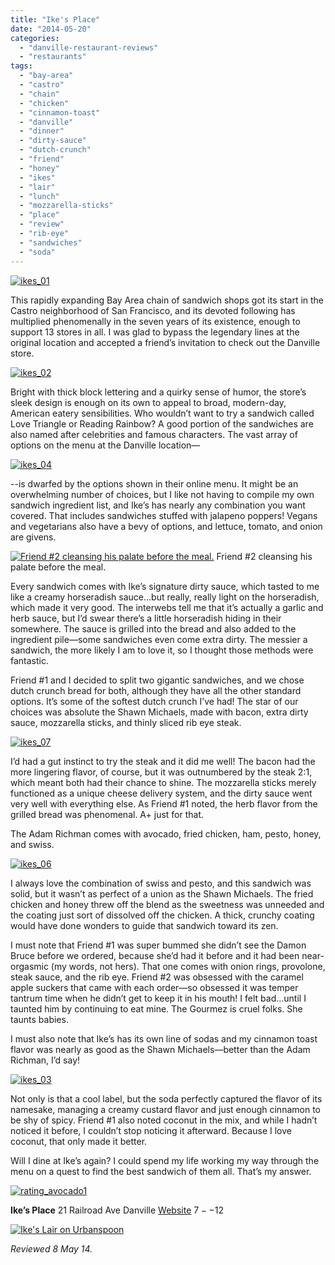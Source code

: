```yaml
---
title: "Ike's Place"
date: "2014-05-20"
categories:
  - "danville-restaurant-reviews"
  - "restaurants"
tags:
  - "bay-area"
  - "castro"
  - "chain"
  - "chicken"
  - "cinnamon-toast"
  - "danville"
  - "dinner"
  - "dirty-sauce"
  - "dutch-crunch"
  - "friend"
  - "honey"
  - "ikes"
  - "lair"
  - "lunch"
  - "mozzarella-sticks"
  - "place"
  - "review"
  - "rib-eye"
  - "sandwiches"
  - "soda"
---
```


[![ikes_01](http://s3.amazonaws.com/thegourmez-wpmedia/2014/05/ikes_01-500x430.jpg)](http://www.thegourmez.com/2014/05/ikes-place/ikes_01/)

This rapidly expanding Bay Area chain of sandwich shops got its start in the Castro neighborhood of San Francisco, and its devoted following has multiplied phenomenally in the seven years of its existence, enough to  support 13 stores in all. I was glad to bypass the legendary lines at the original location and accepted a friend’s invitation to check out the Danville store.

[![ikes_02](http://s3.amazonaws.com/thegourmez-wpmedia/2014/05/ikes_02-500x332.jpg)](http://www.thegourmez.com/2014/05/ikes-place/ikes_02/)

Bright with thick block lettering and a quirky sense of humor, the store’s sleek design is enough on its own to appeal to broad, modern-day, American eatery sensibilities. Who wouldn’t want to try a sandwich called Love Triangle or Reading Rainbow? A good portion of the sandwiches are also named after celebrities and famous characters. The vast array of options on the menu at the Danville location—

[![ikes_04](http://s3.amazonaws.com/thegourmez-wpmedia/2014/05/ikes_04-500x332.jpg)](http://www.thegourmez.com/2014/05/ikes-place/ikes_04/)

\--is dwarfed by the options shown in their online menu. It might be an overwhelming number of choices, but I like not having to compile my own sandwich ingredient list, and Ike’s has nearly any combination you want covered. That includes sandwiches stuffed with jalapeno poppers! Vegans and vegetarians also have a bevy of options, and lettuce, tomato, and onion are givens.




<div class="caption">

[![Friend #2 cleansing his palate before the meal.](http://s3.amazonaws.com/thegourmez-wpmedia/2014/05/ikes_05-332x500.jpg)](http://www.thegourmez.com/2014/05/ikes-place/ikes_05/) Friend #2 cleansing his palate before the meal.</div>


Every sandwich comes with Ike’s signature dirty sauce, which tasted to me like a creamy horseradish sauce…but really, really light on the horseradish, which made it very good. The interwebs tell me that it’s actually a garlic and herb sauce, but I’d swear there’s a little horseradish hiding in their somewhere. The sauce is grilled into the bread and also added to the ingredient pile—some sandwiches even come extra dirty. The messier a sandwich, the more likely I am to love it, so I thought those methods were fantastic.

Friend #1 and I decided to split two gigantic sandwiches, and we chose dutch crunch bread for both, although they have all the other standard options. It’s some of the softest dutch crunch I’ve had! The star of our choices was absolute the Shawn Michaels, made with bacon, extra dirty sauce, mozzarella sticks, and thinly sliced rib eye steak.

[![ikes_07](http://s3.amazonaws.com/thegourmez-wpmedia/2014/05/ikes_07-500x332.jpg)](http://www.thegourmez.com/2014/05/ikes-place/ikes_07/)

I’d had a gut instinct to try the steak and it did me well! The bacon had the more lingering flavor, of course, but it was outnumbered by the steak 2:1, which meant both had their chance to shine. The mozzarella sticks merely functioned as a unique cheese delivery system, and the dirty sauce went very well with everything else. As Friend #1 noted, the herb flavor from the grilled bread was phenomenal. A+ just for that.

The Adam Richman comes with avocado, fried chicken, ham, pesto, honey, and swiss.

[![ikes_06](http://s3.amazonaws.com/thegourmez-wpmedia/2014/05/ikes_06-500x284.jpg)](http://www.thegourmez.com/2014/05/ikes-place/ikes_06/)

I always love the combination of swiss and pesto, and this sandwich was solid, but it wasn’t as perfect of a union as the Shawn Michaels. The fried chicken and honey threw off the blend as the sweetness was unneeded and the coating just sort of dissolved off the chicken. A thick, crunchy coating would have done wonders to guide that sandwich toward its zen.

I must note that Friend #1 was super bummed she didn’t see the Damon Bruce before we ordered, because she’d had it before and it had been near-orgasmic (my words, not hers). That one comes with onion rings, provolone, steak sauce, and the rib eye. Friend #2 was obsessed with the caramel apple suckers that came with each order—so obsessed it was temper tantrum time when he didn’t get to keep it in his mouth! I felt bad…until I taunted him by continuing to eat mine. The Gourmez is cruel folks. She taunts babies.

I must also note that Ike’s has its own line of sodas and my cinnamon toast flavor was nearly as good as the Shawn Michaels—better than the Adam Richman, I’d say!

[![ikes_03](http://s3.amazonaws.com/thegourmez-wpmedia/2014/05/ikes_03-332x500.jpg)](http://www.thegourmez.com/2014/05/ikes-place/ikes_03/)

Not only is that a cool label, but the soda perfectly captured the flavor of its namesake, managing a creamy custard flavor and just enough cinnamon to be shy of spicy. Friend #1 also noted coconut in the mix, and while I hadn’t noticed it before, I couldn’t stop noticing it afterward. Because I love coconut, that only made it better.

Will I dine at Ike’s again? I could spend my life working my way through the menu on a quest to find the best sandwich of them all. That’s my answer.

[![rating_avocado1](http://s3.amazonaws.com/thegourmez-wpmedia/2009/02/rating_avocado1.gif)](http://www.thegourmez.com/2009/02/restaurant-review-nanas-durham/rating_avocado1/)

**Ike’s Place** 21 Railroad Ave Danville [Website](http://ilikeikesplace.com/) $7--$12

[![Ike's Lair on Urbanspoon](http://www.urbanspoon.com/b/link/1771619/minilink.gif)](http://www.urbanspoon.com/r/6/1771619/restaurant/Ikes-Lair-Danville)

_Reviewed 8 May 14._
